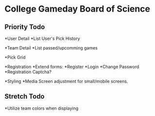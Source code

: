 College Gameday Board of Science
================================


Priority Todo
-------------

*User Detail
  *List User's Pick History

*Team Detail
  *List passed/upcomming games

*Pick Grid

*Registration
  *Extend forms:
    *Register
    *Login
    *Change Password
  *Registration Captcha?

*Styling
  *Media Screen adjustment for small/mobile screens.

Stretch Todo
------------
*Utilize team colors when displaying

